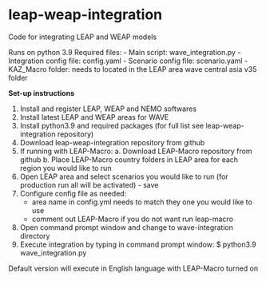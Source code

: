 # leap-weap-integration
Code for integrating LEAP and WEAP models

Runs on python 3.9
Required files: 
                - Main script: wave_integration.py 
                - Integration config file: config.yaml
                - Scenario config file: scenario.yaml
                - KAZ_Macro folder: needs to located in the LEAP area wave central asia v35 folder

**Set-up instructions**
1. Install and register LEAP,  WEAP and NEMO softwares
2. Install latest LEAP and WEAP areas for WAVE
3. Install python3.9 and required packages (for full list see leap-weap-integration repository)
4. Download leap-weap-integration repository from github
5. If running with LEAP-Macro:
      a. Download LEAP-Macro repository from github
      b. Place LEAP-Macro country folders in LEAP area for each region you would like to run
6. Open LEAP area and select scenarios you would like to run (for production run all will be activated) - save
7. Configure config file as needed:
    - area name in config.yml needs to match they one you would like to use
    - comment out LEAP-Macro if you do not want run leap-macro
8. Open command prompt window and change to wave-integration directory
9. Execute integration by typing in command prompt window:
    $ python3.9 wave_integration.py

Default version will execute in English language with LEAP-Macro turned on
